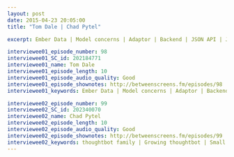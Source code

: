 ```yaml
---
layout: post
date: 2015-04-23 20:05:00
title: "Tom Dale | Chad Pytel"

excerpt: Ember Data | Model concerns | Adaptor | Backend | JSON API | JavaScript Promises | Ember Router | Ember CLI | Convention over configuration | Infrastructure setup | Firefox OS || thoughtbot family | Growing thoughtbot | Small teams | Competitive environment | Avoiding hierarchy | Volunteering | Office politics | Arrogant attitudes | Unanimous hiring

interviewee01_episode_number: 98
interviewee01_SC_id: 202184771
interviewee01_name: Tom Dale
interviewee01_episode_length: 10
interviewee01_episode_audio_quality: Good
interviewee01_episode_shownotes: http://betweenscreens.fm/episodes/98
interviewee01_keywords: Ember Data | Model concerns | Adaptor | Backend | JSON API | JavaScript Promises | Ember Router | Ember CLI | Convention over configuration | Infrastructure setup | Firefox OS

interviewee02_episode_number: 99
interviewee02_SC_id: 202340070
interviewee02_name: Chad Pytel
interviewee02_episode_length: 10
interviewee02_episode_audio_quality: Good
interviewee02_episode_shownotes: http://betweenscreens.fm/episodes/99
interviewee02_keywords: thoughtbot family | Growing thoughtbot | Small teams | Competitive environment | Avoiding hierarchy | Volunteering | Office politics | Arrogant attitudes | Unanimous hiring
---
```

